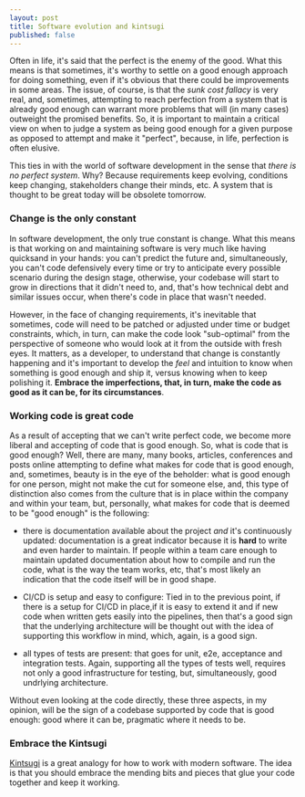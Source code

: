 ```yaml
---
layout: post
title: Software evolution and kintsugi
published: false
---
```

  
Often in life, it's said that the perfect is the enemy of the good. What this means is that sometimes, it's worthy to settle on a good enough approach for doing something, even if it's obvious that there could be improvements in some areas. The issue, of course, is that the _sunk cost fallacy_ is very real, and, sometimes, attempting to reach perfection from a system that is already good enough can warrant more problems that will (in many cases) outweight the promised benefits. So, it is important to maintain a critical view on when to judge a system as being good enough for a given purpose as opposed to attempt and make it "perfect", because, in life, perfection is often elusive.

This ties in with the world of software development in the sense that _there is no perfect system_. Why? Because requirements keep evolving, conditions keep changing, stakeholders change their minds, etc. A system that is thought to be great today will be obsolete tomorrow.

### Change is the only constant

In software development, the only true constant is change. What this means is that working on and maintaining software is very much like having quicksand in your hands: you can't predict the future and, simultaneously, you can't code defensively every time or try to anticipate every possible scenario during the design stage, otherwise, your codebase will start to grow in directions that it didn't need to, and, that's how technical debt and similar issues occur, when there's code in place that wasn't needed.

However, in the face of changing requirements, it's inevitable that sometimes, code will need to be patched or adjusted under time or budget constraints, which, in turn, can make the code look "sub-optimal" from the perspective of someone who would look at it from the outside with fresh eyes. It matters, as a developer, to understand that change is constantly happening and it's important to develop the _feel_ and intuition to know when something is good enough and ship it, versus knowing when to keep polishing it. **Embrace the imperfections, that, in turn, make the code as good as it can be, for its circumstances**.

### Working code is great code

As a result of accepting that we can't write perfect code, we become more liberal and accepting of code that is good enough. So, what is code that is good enough? Well, there are many, many books, articles, conferences and posts online attempting to define what makes for code that is good enough, and, sometimes, beauty is in the eye of the beholder: what is good enough for one person, might not make the cut for someone else, and, this type of distinction also comes from the culture that is in place within the company and within your team, but, personally, what makes for code that is deemed to be "good enough" is the following:

- there is documentation available about the project _and_ it's continuously updated: documentation is a great indicator because it is **hard** to write and even harder to maintain. If people within a team care enough to maintain updated documentation about how to compile and run the code, what is the way the team works, etc, that's most likely an indication that the code itself will be in good shape.

- CI/CD is setup and easy to configure: Tied in to the previous point, if there is a setup for CI/CD in place,if it is easy to extend it and if new code when written gets easily into the pipelines, then that's a good sign that the underlying architecture will be thought out with the idea of supporting this workflow in mind, which, again, is a good sign.

- all types of tests are present: that goes for unit, e2e, acceptance and integration tests. Again, supporting all the types of tests well, requires not only a good infrastructure for testing, but, simultaneously, good undrlying architecture.

Without even looking at the code directly, these three aspects, in my opinion, will be the sign of a codebase supported by code that is good enough: good where it can be, pragmatic where it needs to be.

### Embrace the Kintsugi

[Kintsugi](https://www.artsy.net/article/artsy-editorial-centuries-old-japanese-tradition-mending-broken-ceramics-gold) is a great analogy for how to work with modern software. The idea is that you should embrace the mending bits and pieces that glue your code together and keep it working.